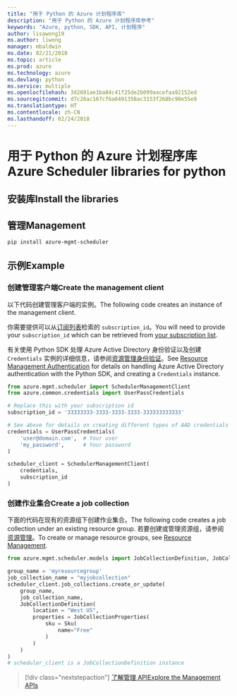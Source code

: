 ```yaml
---
title: "用于 Python 的 Azure 计划程序库"
description: "用于 Python 的 Azure 计划程序库参考"
keywords: "Azure, python, SDK, API, 计划程序"
author: lisawong19
ms.author: liwong
manager: mbaldwin
ms.date: 02/21/2018
ms.topic: article
ms.prod: azure
ms.technology: azure
ms.devlang: python
ms.service: multiple
ms.openlocfilehash: 3d2691ae1ba84c41f25de2b099aacefaa92152ed
ms.sourcegitcommit: d7c26ac167cf6a6491358ac3153f268bc90e55e9
ms.translationtype: HT
ms.contentlocale: zh-CN
ms.lasthandoff: 02/24/2018
---
```

# <a name="azure-scheduler-libraries-for-python"></a><span data-ttu-id="29a86-104">用于 Python 的 Azure 计划程序库</span><span class="sxs-lookup"><span data-stu-id="29a86-104">Azure Scheduler libraries for python</span></span>

## <a name="install-the-libraries"></a><span data-ttu-id="29a86-105">安装库</span><span class="sxs-lookup"><span data-stu-id="29a86-105">Install the libraries</span></span>

## <a name="management"></a><span data-ttu-id="29a86-106">管理</span><span class="sxs-lookup"><span data-stu-id="29a86-106">Management</span></span>

```bash
pip install azure-mgmt-scheduler
```
## <a name="example"></a><span data-ttu-id="29a86-107">示例</span><span class="sxs-lookup"><span data-stu-id="29a86-107">Example</span></span>

### <a name="create-the-management-client"></a><span data-ttu-id="29a86-108">创建管理客户端</span><span class="sxs-lookup"><span data-stu-id="29a86-108">Create the management client</span></span>

<span data-ttu-id="29a86-109">以下代码创建管理客户端的实例。</span><span class="sxs-lookup"><span data-stu-id="29a86-109">The following code creates an instance of the management client.</span></span>

<span data-ttu-id="29a86-110">你需要提供可以从[订阅列表](https://manage.windowsazure.com/#Workspaces/AdminTasks/SubscriptionMapping)检索的 ``subscription_id``。</span><span class="sxs-lookup"><span data-stu-id="29a86-110">You will need to provide your ``subscription_id`` which can be retrieved from [your subscription list](https://manage.windowsazure.com/#Workspaces/AdminTasks/SubscriptionMapping).</span></span>

<span data-ttu-id="29a86-111">有关使用 Python SDK 处理 Azure Active Directory 身份验证以及创建 ``Credentials`` 实例的详细信息，请参阅[资源管理身份验证](/python/azure/python-sdk-azure-authenticate)。</span><span class="sxs-lookup"><span data-stu-id="29a86-111">See [Resource Management Authentication](/python/azure/python-sdk-azure-authenticate) for details on handling Azure Active Directory authentication with the Python SDK, and creating a ``Credentials`` instance.</span></span>

```python
from azure.mgmt.scheduler import SchedulerManagementClient
from azure.common.credentials import UserPassCredentials

# Replace this with your subscription id
subscription_id = '33333333-3333-3333-3333-333333333333'

# See above for details on creating different types of AAD credentials
credentials = UserPassCredentials(
    'user@domain.com',  # Your user
    'my_password',      # Your password
)

scheduler_client = SchedulerManagementClient(
    credentials,
    subscription_id
)
```

### <a name="create-a-job-collection"></a><span data-ttu-id="29a86-112">创建作业集合</span><span class="sxs-lookup"><span data-stu-id="29a86-112">Create a job collection</span></span>

<span data-ttu-id="29a86-113">下面的代码在现有的资源组下创建作业集合。</span><span class="sxs-lookup"><span data-stu-id="29a86-113">The following code creates a job collection under an existing resource group.</span></span>
<span data-ttu-id="29a86-114">若要创建或管理资源组，请参阅[资源管理](/python/api/overview/azure/azure.mgmt.resource)。</span><span class="sxs-lookup"><span data-stu-id="29a86-114">To create or manage resource groups, see [Resource Management](/python/api/overview/azure/azure.mgmt.resource).</span></span>

```python
from azure.mgmt.scheduler.models import JobCollectionDefinition, JobCollectionProperties, Sku

group_name = 'myresourcegroup'
job_collection_name = "myjobcollection"
scheduler_client.job_collections.create_or_update(
    group_name,
    job_collection_name,
    JobCollectionDefinition(
        location = "West US",
        properties = JobCollectionProperties(
            sku = Sku(
                name="Free"
            )
        )
    )
)
# scheduler_client is a JobCollectionDefinition instance
```

> [!div class="nextstepaction"]
> [<span data-ttu-id="29a86-115">了解管理 API</span><span class="sxs-lookup"><span data-stu-id="29a86-115">Explore the Management APIs</span></span>](/python/api/overview/azure/scheduler/management)